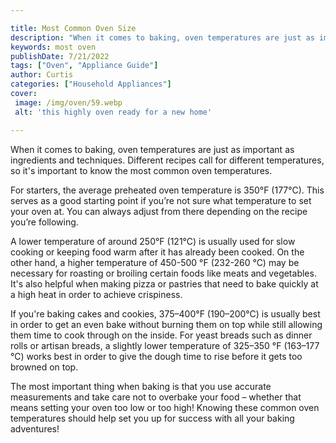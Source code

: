 ```yaml
---

title: Most Common Oven Size
description: "When it comes to baking, oven temperatures are just as important as ingredients and techniques. Different recipes call for differe...get the full scoop"
keywords: most oven
publishDate: 7/21/2022
tags: ["Oven", "Appliance Guide"]
author: Curtis
categories: ["Household Appliances"]
cover: 
 image: /img/oven/59.webp
 alt: 'this highly oven ready for a new home'

---
```


When it comes to baking, oven temperatures are just as important as ingredients and techniques. Different recipes call for different temperatures, so it's important to know the most common oven temperatures. 

For starters, the average preheated oven temperature is 350°F (177°C). This serves as a good starting point if you’re not sure what temperature to set your oven at. You can always adjust from there depending on the recipe you’re following. 

A lower temperature of around 250°F (121°C) is usually used for slow cooking or keeping food warm after it has already been cooked. On the other hand, a higher temperature of 450-500 °F (232-260 °C) may be necessary for roasting or broiling certain foods like meats and vegetables. It's also helpful when making pizza or pastries that need to bake quickly at a high heat in order to achieve crispiness. 

If you're baking cakes and cookies, 375–400°F (190–200°C) is usually best in order to get an even bake without burning them on top while still allowing them time to cook through on the inside. For yeast breads such as dinner rolls or artisan breads, a slightly lower temperature of 325–350 °F (163–177 °C) works best in order to give the dough time to rise before it gets too browned on top. 

The most important thing when baking is that you use accurate measurements and take care not to overbake your food – whether that means setting your oven too low or too high! Knowing these common oven temperatures should help set you up for success with all your baking adventures!
